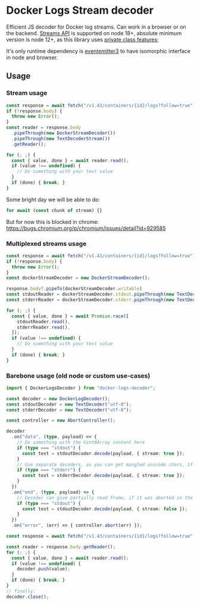 # Docker Logs Stream decoder

Efficient JS decoder for Docker log streams. Can work in a browser or on the backend.
[Streams API](https://developer.mozilla.org/en-US/docs/Web/API/Streams_API) is supported on node 18+, 
absolute minimum version is node 12+, as this library uses [private class features](https://developer.mozilla.org/en-US/docs/Web/JavaScript/Reference/Classes/Private_class_fields);

It's only runtime dependency is [eventemitter3](https://github.com/primus/eventemitter3) to have isomorphic interface in node and browser.

<!-- ## Installation

```sh
npm install docker-decoder-stream
``` -->

## Usage

### Stream usage

```ts
const response = await fetch("/v1.43/containers/{id}/logs?follow=true");
if (!response.body) {
  throw new Error();
}
const reader = response.body
  .pipeThrough(new DockerStreamDecoder())
  .pipeThrough(new TextDecoderStream())
  .getReader();

for (; ;) {
  const { value, done } = await reader.read();
  if (value !== undefined) {
    // Do something with your text value
  }
  if (done) { break; }
}

```

Some bright day we will be able to do:
```ts
for await (const chunk of stream) {}
```
But for now this is blocked in chrome: https://bugs.chromium.org/p/chromium/issues/detail?id=929585

### Multiplexed streams usage

```ts
const response = await fetch("/v1.43/containers/{id}/logs?follow=true");
if (!response.body) {
  throw new Error();
}
const dockerStreamDecoder = new DockerStreamDecoder();

response.body?.pipeTo(dockerStreamDecoder.writable)
const stdoutReader = dockerStreamDecoder.stdout.pipeThrough(new TextDecoderStream("utf-8")).getReader();
const stderrReader = dockerStreamDecoder.stderr.pipeThrough(new TextDecoderStream("utf-8")).getReader();

for (; ;) {
  const { value, done } = await Promise.race([ 
    stdoutReader.read(), 
    stderrReader.read(),
  ]);
  if (value !== undefined) {
    // Do something with your text value
  }
  if (done) { break; }
}
```

### Barebone usage (old node or custom use-cases)

```ts
import { DockerLogsDecoder } from "docker-logs-decoder";

const decoder = new DockerLogDecoder();
const stdoutDecoder = new TextDecoder("utf-8");
const stderrDecoder = new TextDecoder("utf-8");

const controller = new AbortController();

decoder
  .on("data", (type, payload) => {
    // Do something with the Uint8Array content here
    if (type === "stdout") {
      const text = stdoutDecoder.decode(payload, { stream: true });
    }
    // Use separate decoders, as you can get mangled unicode chars, if they're spread between the chunks!
    if (type === "stderr") {
      const text = stderrDecoder.decode(payload, { stream: true });
    }
  })
  .on("end", (type, payload) => {
    // Decoder can give partially read frame, if it was aborted in the middle of the stream's body
    if (type === "stdout") {
      const text = stdoutDecoder.decode(payload, { stream: false });
    }
  })
  .on("error", (err) => { controller.abort(err) });

const response = await fetch("/v1.43/containers/{id}/logs?follow=true", { signal: controller.signal });

const reader = response.body.getReader();
for (; ;) {
  const { value, done } = await reader.read();
  if (value !== undefined) {
    decoder.push(value);
  }
  if (done) { break; }
}
// finally:
decoder.close();
```

